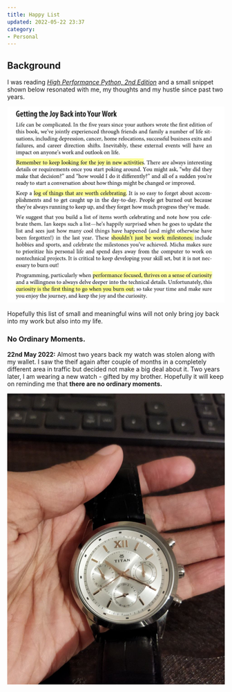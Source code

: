 ```yaml
---
title: Happy List
updated: 2022-05-22 23:37
category: 
- Personal
---
```



## Background

I was reading *[High Performance Python, 2nd Edition](https://www.oreilly.com/library/view/high-performance-python/9781492055013/)* and a small snippet shown below resonated with me, my thoughts and my hustle since past two years.

![snip001](assets/blogs/personal/photo_2022-05-22_23-13-38.jpg)

Hopefully this list of small and meaningful wins will not only bring joy back into my work but also into my life.


### No Ordinary Moments.

**22nd May 2022:** Almost two years back my watch was stolen along with my wallet. I saw the theif again after couple of months in a completely different area in traffic but decided not make a big deal about it.
Two years later, I am wearing a new watch - gifted by my brother. Hopefully it will keep on reminding me that **there are no ordinary moments.**

![watch](assets/blogs/personal/photo_2022-05-22_23-13-34.jpg)
